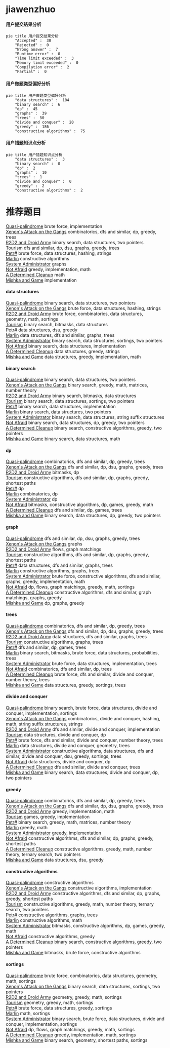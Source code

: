 # jiawenzhuo
<!-- tabs:start -->
#### **用户提交结果分析**

```mermaid
pie title 用户提交结果分析
    "Accepted" :  30
    "Rejected" :  0
    "Wrong answer" :  7
    "Runtime error" :  0
    "Time limit exceeded" :  3
    "Memory limit exceeded" :  0
    "Compilation error" :  2
    "Partial" :  0
```
#### **用户做题类型偏好分析**

```mermaid
pie title 用户做题类型偏好分析
    "data structures" :  184
    "binary search" :  6
    "dp" :  45
    "graphs" :  39
    "trees" :  50
    "divide and conquer" :  20
    "greedy" :  186
    "constructive algorithms" :  75
```
#### **用户错题知识点分析**

```mermaid
pie title 用户错题知识点分析
    "data structures" :  3
    "binary search" :  0
    "dp" :  2
    "graphs" :  10
    "trees" :  1
    "divide and conquer" :  0
    "greedy" :  2
    "constructive algorithms" :  2
```
<!-- tabs:end -->
# 推荐题目
[Quasi-palindrome](http://codeforces.com/problemset/problem/863/A)		brute force,
                        implementation		  
[Xenon's Attack on the Gangs](http://codeforces.com/problemset/problem/1292/C)		combinatorics,
                        dfs and similar,
                        dp,
                        greedy,
                        trees		  
[R2D2 and Droid Army](http://codeforces.com/problemset/problem/514/D)		binary search,
                        data structures,
                        two pointers		  
[Tourism](http://codeforces.com/problemset/problem/1220/E)		dfs and similar,
                        dp,
                        dsu,
                        graphs,
                        greedy,
                        trees		  
[Petr#](http://codeforces.com/problemset/problem/113/B)		brute force,
                        data structures,
                        hashing,
                        strings		  
[Marlin](http://codeforces.com/problemset/problem/980/B)		constructive algorithms		  
[System Administrator](http://codeforces.com/problemset/problem/22/C)		graphs		  
[Not Afraid](http://codeforces.com/problemset/problem/787/B)		greedy,
                        implementation,
                        math		  
[A Determined Cleanup](http://codeforces.com/problemset/problem/933/B)		math		  
[Mishka and Game](http://codeforces.com/problemset/problem/703/A)		implementation		  
<!-- tabs:start -->
#### **data structures**
[Quasi-palindrome](http://codeforces.com/problemset/problem/514/D)		binary search,
                        data structures,
                        two pointers		  
[Xenon's Attack on the Gangs](http://codeforces.com/problemset/problem/113/B)		brute force,
                        data structures,
                        hashing,
                        strings		  
[R2D2 and Droid Army](http://codeforces.com/problemset/problem/552/D)		brute force,
                        combinatorics,
                        data structures,
                        geometry,
                        math,
                        sortings		  
[Tourism](http://codeforces.com/problemset/problem/400/E)		binary search,
                        bitmasks,
                        data structures		  
[Petr#](http://codeforces.com/problemset/problem/1051/G)		data structures,
                        dsu,
                        greedy		  
[Marlin](http://codeforces.com/problemset/problem/343/D)		data structures,
                        dfs and similar,
                        graphs,
                        trees		  
[System Administrator](http://codeforces.com/problemset/problem/1324/D)		binary search,
                        data structures,
                        sortings,
                        two pointers		  
[Not Afraid](https://codeforces.com/contest/528/problem/A)		binary search,
                        data structures,
                        implementation		  
[A Determined Cleanup](http://codeforces.com/problemset/problem/1182/C)		data structures,
                        greedy,
                        strings		  
[Mishka and Game](http://codeforces.com/problemset/problem/1294/D)		data structures,
                        greedy,
                        implementation,
                        math		  
#### **binary search**
[Quasi-palindrome](http://codeforces.com/problemset/problem/514/D)		binary search,
                        data structures,
                        two pointers		  
[Xenon's Attack on the Gangs](http://codeforces.com/problemset/problem/337/C)		binary search,
                        greedy,
                        math,
                        matrices,
                        number theory		  
[R2D2 and Droid Army](http://codeforces.com/problemset/problem/400/E)		binary search,
                        bitmasks,
                        data structures		  
[Tourism](http://codeforces.com/problemset/problem/1324/D)		binary search,
                        data structures,
                        sortings,
                        two pointers		  
[Petr#](https://codeforces.com/contest/528/problem/A)		binary search,
                        data structures,
                        implementation		  
[Marlin](http://codeforces.com/problemset/problem/1041/D)		binary search,
                        data structures,
                        two pointers		  
[System Administrator](http://codeforces.com/problemset/problem/232/D)		binary search,
                        data structures,
                        string suffix structures		  
[Not Afraid](http://codeforces.com/problemset/problem/1492/C)		binary search,
                        data structures,
                        dp,
                        greedy,
                        two pointers		  
[A Determined Cleanup](http://codeforces.com/problemset/problem/1463/D)		binary search,
                        constructive algorithms,
                        greedy,
                        two pointers		  
[Mishka and Game](http://codeforces.com/problemset/problem/1490/G)		binary search,
                        data structures,
                        math		  
#### **dp**
[Quasi-palindrome](http://codeforces.com/problemset/problem/1292/C)		combinatorics,
                        dfs and similar,
                        dp,
                        greedy,
                        trees		  
[Xenon's Attack on the Gangs](http://codeforces.com/problemset/problem/1220/E)		dfs and similar,
                        dp,
                        dsu,
                        graphs,
                        greedy,
                        trees		  
[R2D2 and Droid Army](http://codeforces.com/problemset/problem/1168/C)		bitmasks,
                        dp		  
[Tourism](http://codeforces.com/problemset/problem/1407/E)		constructive algorithms,
                        dfs and similar,
                        dp,
                        graphs,
                        greedy,
                        shortest paths		  
[Petr#](http://codeforces.com/problemset/problem/383/D)		dp		  
[Marlin](http://codeforces.com/problemset/problem/128/C)		combinatorics,
                        dp		  
[System Administrator](http://codeforces.com/problemset/problem/687/C)		dp		  
[Not Afraid](http://codeforces.com/problemset/problem/1383/B)		bitmasks,
                        constructive algorithms,
                        dp,
                        games,
                        greedy,
                        math		  
[A Determined Cleanup](https://codeforces.com/contest/1405/problem/D)		dfs and similar,
                        dp,
                        games,
                        trees		  
[Mishka and Game](http://codeforces.com/problemset/problem/1492/C)		binary search,
                        data structures,
                        dp,
                        greedy,
                        two pointers		  
#### **graph**
[Quasi-palindrome](http://codeforces.com/problemset/problem/1220/E)		dfs and similar,
                        dp,
                        dsu,
                        graphs,
                        greedy,
                        trees		  
[Xenon's Attack on the Gangs](http://codeforces.com/problemset/problem/22/C)		graphs		  
[R2D2 and Droid Army](http://codeforces.com/problemset/problem/491/C)		flows,
                        graph matchings		  
[Tourism](http://codeforces.com/problemset/problem/1407/E)		constructive algorithms,
                        dfs and similar,
                        dp,
                        graphs,
                        greedy,
                        shortest paths		  
[Petr#](http://codeforces.com/problemset/problem/343/D)		data structures,
                        dfs and similar,
                        graphs,
                        trees		  
[Marlin](http://codeforces.com/problemset/problem/639/B)		constructive algorithms,
                        graphs,
                        trees		  
[System Administrator](http://codeforces.com/problemset/problem/1487/C)		brute force,
                        constructive algorithms,
                        dfs and similar,
                        graphs,
                        greedy,
                        implementation,
                        math		  
[Not Afraid](http://codeforces.com/problemset/problem/1437/C)		dp,
                        flows,
                        graph matchings,
                        greedy,
                        math,
                        sortings		  
[A Determined Cleanup](http://codeforces.com/problemset/problem/1470/D)		constructive algorithms,
                        dfs and similar,
                        graph matchings,
                        graphs,
                        greedy		  
[Mishka and Game](http://codeforces.com/problemset/problem/1476/C)		dp,
                        graphs,
                        greedy		  
#### **trees**
[Quasi-palindrome](http://codeforces.com/problemset/problem/1292/C)		combinatorics,
                        dfs and similar,
                        dp,
                        greedy,
                        trees		  
[Xenon's Attack on the Gangs](http://codeforces.com/problemset/problem/1220/E)		dfs and similar,
                        dp,
                        dsu,
                        graphs,
                        greedy,
                        trees		  
[R2D2 and Droid Army](http://codeforces.com/problemset/problem/343/D)		data structures,
                        dfs and similar,
                        graphs,
                        trees		  
[Tourism](http://codeforces.com/problemset/problem/639/B)		constructive algorithms,
                        graphs,
                        trees		  
[Petr#](https://codeforces.com/contest/1405/problem/D)		dfs and similar,
                        dp,
                        games,
                        trees		  
[Marlin](http://codeforces.com/problemset/problem/1479/D)		binary search,
                        bitmasks,
                        brute force,
                        data structures,
                        probabilities,
                        trees		  
[System Administrator](http://codeforces.com/problemset/problem/1511/C)		brute force,
                        data structures,
                        implementation,
                        trees		  
[Not Afraid](http://codeforces.com/problemset/problem/1499/F)		combinatorics,
                        dfs and similar,
                        dp,
                        trees		  
[A Determined Cleanup](http://codeforces.com/problemset/problem/1491/E)		brute force,
                        dfs and similar,
                        divide and conquer,
                        number theory,
                        trees		  
[Mishka and Game](http://codeforces.com/problemset/problem/1466/D)		data structures,
                        greedy,
                        sortings,
                        trees		  
#### **divide and conquer**
[Quasi-palindrome](http://codeforces.com/problemset/problem/1461/D)		binary search,
                        brute force,
                        data structures,
                        divide and conquer,
                        implementation,
                        sortings		  
[Xenon's Attack on the Gangs](http://codeforces.com/problemset/problem/1466/G)		combinatorics,
                        divide and conquer,
                        hashing,
                        math,
                        string suffix structures,
                        strings		  
[R2D2 and Droid Army](http://codeforces.com/problemset/problem/1490/D)		dfs and similar,
                        divide and conquer,
                        implementation		  
[Tourism](https://codeforces.com/contest/1483/problem/C)		data structures,
                        divide and conquer,
                        dp		  
[Petr#](http://codeforces.com/problemset/problem/1491/E)		brute force,
                        dfs and similar,
                        divide and conquer,
                        number theory,
                        trees		  
[Marlin](http://codeforces.com/problemset/problem/1303/G)		data structures,
                        divide and conquer,
                        geometry,
                        trees		  
[System Administrator](http://codeforces.com/problemset/problem/1494/D)		constructive algorithms,
                        data structures,
                        dfs and similar,
                        divide and conquer,
                        dsu,
                        greedy,
                        sortings,
                        trees		  
[Not Afraid](http://codeforces.com/problemset/problem/1482/E)		data structures,
                        divide and conquer,
                        dp		  
[A Determined Cleanup](http://codeforces.com/problemset/problem/566/C)		dfs and similar,
                        divide and conquer,
                        trees		  
[Mishka and Game](http://codeforces.com/problemset/problem/1428/F)		binary search,
                        data structures,
                        divide and conquer,
                        dp,
                        two pointers		  
#### **greedy**
[Quasi-palindrome](http://codeforces.com/problemset/problem/1292/C)		combinatorics,
                        dfs and similar,
                        dp,
                        greedy,
                        trees		  
[Xenon's Attack on the Gangs](http://codeforces.com/problemset/problem/1220/E)		dfs and similar,
                        dp,
                        dsu,
                        graphs,
                        greedy,
                        trees		  
[R2D2 and Droid Army](http://codeforces.com/problemset/problem/787/B)		greedy,
                        implementation,
                        math		  
[Tourism](http://codeforces.com/problemset/problem/914/B)		games,
                        greedy,
                        implementation		  
[Petr#](http://codeforces.com/problemset/problem/337/C)		binary search,
                        greedy,
                        math,
                        matrices,
                        number theory		  
[Marlin](http://codeforces.com/problemset/problem/712/C)		greedy,
                        math		  
[System Administrator](http://codeforces.com/problemset/problem/1263/B)		greedy,
                        implementation		  
[Not Afraid](http://codeforces.com/problemset/problem/1407/E)		constructive algorithms,
                        dfs and similar,
                        dp,
                        graphs,
                        greedy,
                        shortest paths		  
[A Determined Cleanup](https://codeforces.com/contest/1255/problem/E1)		constructive algorithms,
                        greedy,
                        math,
                        number theory,
                        ternary search,
                        two pointers		  
[Mishka and Game](http://codeforces.com/problemset/problem/1051/G)		data structures,
                        dsu,
                        greedy		  
#### **constructive algorithms**
[Quasi-palindrome](http://codeforces.com/problemset/problem/980/B)		constructive algorithms		  
[Xenon's Attack on the Gangs](http://codeforces.com/problemset/problem/1081/B)		constructive algorithms,
                        implementation		  
[R2D2 and Droid Army](http://codeforces.com/problemset/problem/1407/E)		constructive algorithms,
                        dfs and similar,
                        dp,
                        graphs,
                        greedy,
                        shortest paths		  
[Tourism](https://codeforces.com/contest/1255/problem/E1)		constructive algorithms,
                        greedy,
                        math,
                        number theory,
                        ternary search,
                        two pointers		  
[Petr#](http://codeforces.com/problemset/problem/639/B)		constructive algorithms,
                        graphs,
                        trees		  
[Marlin](http://codeforces.com/problemset/problem/1401/A)		constructive algorithms,
                        math		  
[System Administrator](http://codeforces.com/problemset/problem/1383/B)		bitmasks,
                        constructive algorithms,
                        dp,
                        games,
                        greedy,
                        math		  
[Not Afraid](http://codeforces.com/problemset/problem/1493/A)		constructive algorithms,
                        greedy		  
[A Determined Cleanup](http://codeforces.com/problemset/problem/1463/D)		binary search,
                        constructive algorithms,
                        greedy,
                        two pointers		  
[Mishka and Game](https://codeforces.com/contest/1456/problem/B)		bitmasks,
                        brute force,
                        constructive algorithms		  
#### **sortings**
[Quasi-palindrome](http://codeforces.com/problemset/problem/552/D)		brute force,
                        combinatorics,
                        data structures,
                        geometry,
                        math,
                        sortings		  
[Xenon's Attack on the Gangs](http://codeforces.com/problemset/problem/1324/D)		binary search,
                        data structures,
                        sortings,
                        two pointers		  
[R2D2 and Droid Army](https://codeforces.com/contest/1496/problem/C)		geometry,
                        greedy,
                        math,
                        sortings		  
[Tourism](http://codeforces.com/problemset/problem/1495/A)		geometry,
                        greedy,
                        math,
                        sortings		  
[Petr#](http://codeforces.com/problemset/problem/1497/A)		brute force,
                        data structures,
                        greedy,
                        sortings		  
[Marlin](http://codeforces.com/problemset/problem/1427/A)		math,
                        sortings		  
[System Administrator](http://codeforces.com/problemset/problem/1461/D)		binary search,
                        brute force,
                        data structures,
                        divide and conquer,
                        implementation,
                        sortings		  
[Not Afraid](http://codeforces.com/problemset/problem/1437/C)		dp,
                        flows,
                        graph matchings,
                        greedy,
                        math,
                        sortings		  
[A Determined Cleanup](http://codeforces.com/problemset/problem/1473/A)		greedy,
                        implementation,
                        math,
                        sortings		  
[Mishka and Game](http://codeforces.com/problemset/problem/1486/B)		binary search,
                        geometry,
                        shortest paths,
                        sortings		  
<!-- tabs:end -->
